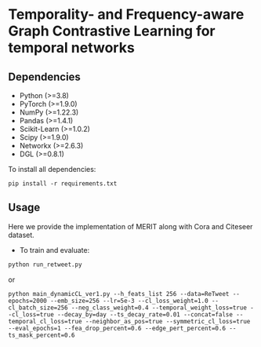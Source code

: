 # Temporality- and Frequency-aware Graph Contrastive Learning for temporal networks


## Dependencies
+ Python (>=3.8)
+ PyTorch (>=1.9.0)
+ NumPy (>=1.22.3)
+ Pandas (>=1.4.1)
+ Scikit-Learn (>=1.0.2)
+ Scipy (>=1.9.0)
+ Networkx (>=2.6.3)
+ DGL (>=0.8.1)

To install all dependencies:
```
pip install -r requirements.txt
```

## Usage
Here we provide the implementation of MERIT along with Cora and Citeseer dataset.

+ To train and evaluate:
```python
python run_retweet.py
```

or

`python main_dynamicCL_ver1.py --h_feats_list 256 --data=ReTweet --epochs=2000 --emb_size=256 --lr=5e-3 --cl_loss_weight=1.0 --cl_batch_size=256 --neg_class_weight=0.4 --temporal_weight_loss=true --cl_loss=true --decay_by=day --ts_decay_rate=0.01 --concat=false --temporal_cl_loss=true --neighbor_as_pos=true --symmetric_cl_loss=true --eval_epochs=1 --fea_drop_percent=0.6 --edge_pert_percent=0.6 --ts_mask_percent=0.6`



